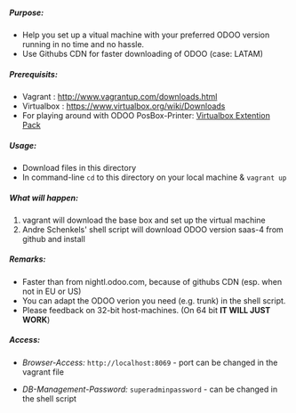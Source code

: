 ##### Purpose:

* Help you set up a vitual machine with your preferred ODOO version running in no time and no hassle.
* Use Githubs CDN for faster downloading of ODOO (case: LATAM)

##### Prerequisits:

* Vagrant : http://www.vagrantup.com/downloads.html
* Virtualbox : https://www.virtualbox.org/wiki/Downloads
* For playing around with ODOO PosBox-Printer: <a href="https://www.virtualbox.org/wiki/Downloads">Virtualbox Extention Pack</a>

##### Usage:

* Download files in this directory
* In command-line `cd` to this directory on your local machine & `vagrant up`

##### What will happen:

1. vagrant will download the base box and set up the virtual machine
2. Andre Schenkels' shell script will download ODOO version saas-4 from github and install

##### Remarks:

* Faster than from nightl.odoo.com, because of githubs CDN (esp. when not in EU or US)
* You can adapt the ODOO verion you need (e.g. trunk) in the shell script.
* Please feedback on 32-bit host-machines. (On 64 bit **IT WILL JUST WORK**)

##### Access:

- *Browser-Access:* `http://localhost:8069` - port can be changed in the vagrant file

- *DB-Management-Password:* `superadminpassword` - can be changed in the shell script

